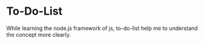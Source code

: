 # To-Do-List
While learning the node.js framework of js, to-do-list help me to understand the concept more clearly.
